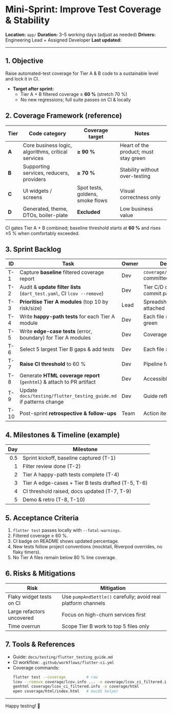 # Mini-Sprint: Improve Test Coverage & Stability

**Location:** `app/` **Duration:** 3–5 working days (adjust as needed)
**Drivers:** Engineering Lead + Assigned Developer **Last updated:**
<!--- fill on kickoff --->

---
## 1. Objective
Raise automated-test coverage for Tier A & B code to a sustainable level and lock it in CI.

* **Target after sprint:**
  * Tier A + B filtered coverage ≥ **60 %** (stretch 70 %)
  * No new regressions; full suite passes on CI & locally

## 2. Coverage Framework (reference)
| Tier | Code category | Coverage target | Notes |
|------|---------------|-----------------|-------|
| **A** | Core business logic, algorithms, critical services | **≥ 90 %** | Heart of the product; must stay green |
| **B** | Supporting services, reducers, providers | **≥ 70 %** | Stability without over-testing |
| **C** | UI widgets / screens | Spot tests, goldens, smoke flows | Visual correctness only |
| **D** | Generated, theme, DTOs, boiler-plate | **Excluded** | Low business value |

CI gates Tier A + B combined; baseline threshold starts at **60 %** and rises ±5 % when comfortably exceeded.

## 3. Sprint Backlog
| ID | Task | Owner | Definition of Done |
|----|------|-------|--------------------|
| T-1 | Capture **baseline** filtered coverage report | Dev | `coverage/lcov_ci_filtered.info` committed in PR |
| T-2 | Audit & **update filter lists**<br/>(`dart_test.yaml`, CI `lcov --remove`) | Dev | Tier C/D code fully excluded, commit passes CI |
| T-3 | **Prioritise Tier A modules** (top 10 by risk/size) | Lead | Spreadsheet prioritisation attached |
| T-4 | Write **happy-path tests** for each Tier A module | Dev | Each file ≥ 80 % lines, tests green |
| T-5 | Write **edge-case tests** (error, boundary) for Tier A modules | Dev | Coverage bump verified |
| T-6 | Select 5 largest Tier B gaps & add tests | Dev | Each file ≥ 50 % lines |
| T-7 | **Raise CI threshold** to 60 % | Dev | Pipeline fails below 60 % |
| T-8 | Generate **HTML coverage report** (`genhtml`) & attach to PR artifact | Dev | Accessible in CI summary |
| T-9 | Update `docs/testing/flutter_testing_guide.md` if patterns change | Dev | Guide reflects reality |
| T-10 | Post-sprint **retrospective & follow-ups** | Team | Action items documented |

## 4. Milestones & Timeline (example)
| Day | Milestone |
|----:|-----------|
| 0.5 | Sprint kickoff, baseline captured (T-1) |
| 1   | Filter review done (T-2) |
| 2   | Tier A happy-path tests complete (T-4) |
| 3   | Tier A edge-cases + Tier B tests drafted (T-5, T-6) |
| 4   | CI threshold raised, docs updated (T-7, T-9) |
| 5   | Demo & retro (T-8, T-10) |

## 5. Acceptance Criteria
1. `flutter test` passes locally with `--fatal-warnings`.
2. Filtered coverage ≥ 60 %.
3. CI badge on README shows updated percentage.
4. New tests follow project conventions (mocktail, Riverpod overrides, no flaky timers).
5. No Tier A files remain below 80 % line coverage.

## 6. Risks & Mitigations
| Risk | Mitigation |
|------|------------|
| Flaky widget tests on CI | Use `pumpAndSettle()` carefully; avoid real platform channels |
| Large refactors uncovered | Focus on high-churn services first |
| Time overrun | Scope Tier B work to top 5 files only |

## 7. Tools & References
* Guide: `docs/testing/flutter_testing_guide.md`
* CI workflow: `.github/workflows/flutter-ci.yml`
* Coverage commands:
  ```bash
  flutter test --coverage         # raw
  lcov --remove coverage/lcov.info ... -o coverage/lcov_ci_filtered.info
  genhtml coverage/lcov_ci_filtered.info -o coverage/html
  open coverage/html/index.html   # macOS helper
  ```
---

Happy testing! 🎯
